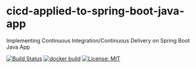 # cicd-applied-to-spring-boot-java-app
Implementing Continuous Integration/Continuous Delivery on Spring Boot Java App

[![Build Status](https://travis-ci.com/beo1975/cicd-applied-to-spring-boot-java-app.svg)](https://travis-ci.com/beo1975/cicd-applied-to-spring-boot-java-app)
[![docker build](https://img.shields.io/docker/cloud/build/beo1975/cicd-applied-to-spring-boot-java-app)](https://cloud.docker.com/u/beo1975/repository/docker/beo1975/cicd-applied-to-spring-boot-java-app)
[![License: MIT](https://img.shields.io/badge/License-MIT-yellow.svg)](https://opensource.org/licenses/MIT)

